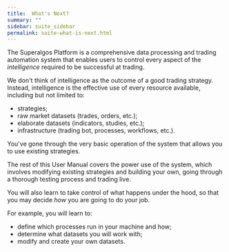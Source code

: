 ```yaml
---
title:  What's Next?
summary: ""
sidebar: suite_sidebar
permalink: suite-what-is-next.html
---
```


The Superalgos Platform is a comprehensive data processing and trading automation system that enables users to control every aspect of the *intelligence* required to be successful at trading.

We don't think of intelligence as the outcome of a good trading strategy. Instead, intelligence is the effective use of every resource available, including but not limited to:

* strategies;
* raw market datasets (trades, orders, etc.);
* elaborate datasets (indicators, studies, etc.);
* infrastructure (trading bot, processes, workflows, etc.).

You've gone through the very basic operation of the system that allows you to use existing strategies.

The rest of this User Manual covers the power use of the system, which involves modifying existing strategies and building your own, going through a thorough testing process and trading live.

You will also learn to take control of what happens under the hood, so that you may decide *how* you are going to do your job.

For example, you will learn to:

* define which processes run in your machine and how;
* determine what datasets you will work with;
* modify and create your own datasets.
